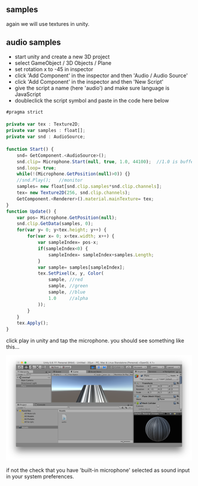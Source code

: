 samples
--------------------

again we will use textures in unity.

audio samples
--

* start unity and create a new 3D project
* select GameObject / 3D Objects / Plane
* set rotation x to -45 in inspector
* click 'Add Component' in the inspector and then 'Audio / Audio Source'
* click 'Add Component' in the inspector and then 'New Script'
* give the script a name (here 'audio') and make sure language is JavaScript
* doubleclick the script symbol and paste in the code here below

```javascript
#pragma strict

private var tex : Texture2D;
private var samples : float[];
private var snd : AudioSource;

function Start() {
    snd= GetComponent.<AudioSource>();
    snd.clip= Microphone.Start(null, true, 1.0, 44100);  //1.0 is buffersize in seconds, 44100 samplerate
    snd.loop= true;
    while(!(Microphone.GetPosition(null)>0)) {}
    //snd.Play();	//monitor
    samples= new float[snd.clip.samples*snd.clip.channels];
    tex= new Texture2D(256, snd.clip.channels);
    GetComponent.<Renderer>().material.mainTexture= tex;
}
function Update() {
    var pos= Microphone.GetPosition(null);
    snd.clip.GetData(samples, 0);
    for(var y= 0; y<tex.height; y++) {
        for(var x= 0; x<tex.width; x++) {
            var sampleIndex= pos-x;
            if(sampleIndex<0) {
                sampleIndex= sampleIndex+samples.Length;
            }
            var sample= samples[sampleIndex];
            tex.SetPixel(x, y, Color(
                sample,	//red
                sample,	//green
                sample,	//blue
                1.0		//alpha
            ));
        }
    }
    tex.Apply();
}
```

click play in unity and tap the microphone. you should see something like this...

![mic](00mic.png?raw=true "mic")

if not the check that you have 'built-in microphone' selected as sound input in your system preferences.
